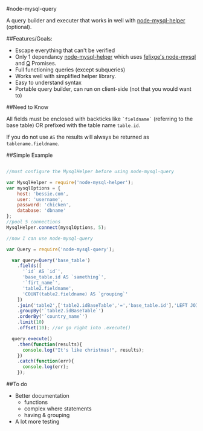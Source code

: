 #node-mysql-query

A query builder and executer that works in well with [node-mysql-helper](https://github.com/gdbate/node-mysql-helper) (optional).

##Features/Goals:

* Escape everything that can't be verified
* Only 1 dependancy [node-mysql-helper](https://github.com/gdbate/node-mysql-helper) which uses [felixge's node-mysql](https://github.com/felixge/node-mysql) and [Q](https://github.com/kriskowal/q) Promises.
* Full functioning queries (except subqueries)
* Works well with simplified helper library.
* Easy to understand syntax
* Portable query builder, can run on client-side (not that you would want to)

##Need to Know

All fields must be enclosed with backticks like ``` `fieldname` ``` (referring to the base table) OR prefixed with the table name ```table.id```.

If you do not use ```AS``` the results will always be returned as ``` tablename.fieldname ```.

##Simple Example


```javascript

//must configure the MysqlHelper before using node-mysql-query

var MysqlHelper = require('node-mysql-helper');
var mysqlOptions = {
	host: 'bessie.com',
	user: 'username',
	password: 'chicken',
	database: 'dbname'
};
//pool 5 connections
MysqlHelper.connect(mysqlOptions, 5);

//now I can use node-mysql-query

var Query = require('node-mysql-query');

  var query=Query('base_table')
    .fields([
      '`id` AS `id`',
      'base_table.id AS `samething`',
      '`firt_name`',
      'table2.fieldname',
      'COUNT(table2.fieldname) AS `grouping`'
    ])
    .join('table2',['table2.idBaseTable','=','base_table.id'],'LEFT JOIN')
    .groupBy('`table2.idBaseTable`')
    .orderBy('`country_name`')
    .limit(10)
    .offset(10); //or go right into .execute()

  query.execute()
    .then(function(results){
      console.log("It's like christmas!", results);
    })
    .catch(function(err){
      console.log(err);
    });


```

##To do
* Better documentation
	* functions
	* complex where statements
	* having & grouping
* A lot more testing
